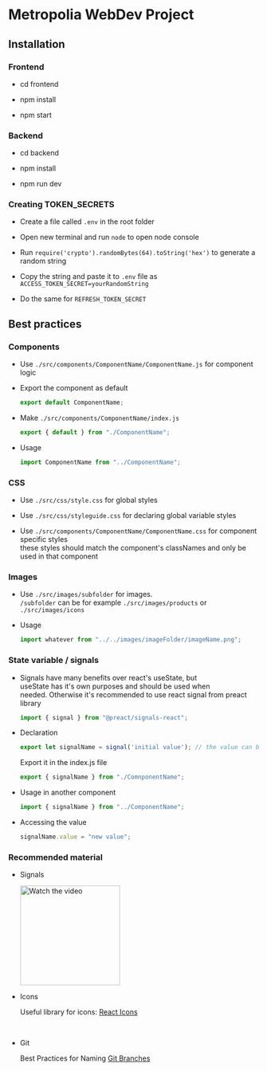 # Metropolia WebDev Project

## Installation

### Frontend

- cd frontend

- npm install

- npm start

### Backend

- cd backend

- npm install

- npm run dev

### Creating TOKEN_SECRETS

- Create a file called `.env` in the root folder

- Open new terminal and run `node` to open node console

- Run `require('crypto').randomBytes(64).toString('hex')` to generate a random string

- Copy the string and paste it to `.env` file as `ACCESS_TOKEN_SECRET=yourRandomString`

- Do the same for `REFRESH_TOKEN_SECRET`

## Best practices

### Components

- Use `./src/components/ComponentName/ComponentName.js` for component logic

- Export the component as default

  ```javascript
  export default ComponentName;
  ```

- Make `./src/components/ComponentName/index.js`

  ```javascript
  export { default } from "./ComponentName";
  ```

- Usage

  ```javascript
  import ComponentName from "../ComponentName";
  ```

### CSS

- Use `./src/css/style.css` for global styles

- Use `./src/css/styleguide.css` for declaring global variable styles

- Use `./src/components/ComponentName/ComponentName.css` for component specific styles  
  these styles should match the component's classNames and only be used in that component

### Images

- Use `./src/images/subfolder` for images.  
  `/subfolder` can be for example `./src/images/products` or `./src/images/icons`

- Usage

  ```javascript
  import whatever from "../../images/imageFolder/imageName.png";
  ```

### State variable / signals

- Signals have many benefits over react's useState, but  
  useState has it's own purposes and should be used when  
  needed.
  Otherwise it's recommended to use react signal from preact library

  ```javascript
  import { signal } from "@preact/signals-react";
  ```

- Declaration

  ```javascript
  export let signalName = signal('initial value'); // the value can be anything (true, false, 1, "String", [], {})
  ```
  
  Export it in the index.js file
  
  ```javascript
  export { signalName } from "./ComnponentName";
  ```

- Usage in another component

  ```javascript
  import { signalName } from "../ComponentName";
  ```

- Accessing the value

  ```javascript
  signalName.value = "new value";
  ```

### Recommended material 
  - Signals  

    <a href="https://www.youtube.com/watch?v=SO8lBVWF2Y8&list=PLAF7qpb3JaOsnblzvagARCIoO5gplFyR3&index=11&t=690s&ab_channel=WebDevSimplified">
    <img src="https://i.ytimg.com/vi/SO8lBVWF2Y8/maxresdefault.jpg" alt="Watch the video" width="200"/>
    </a>  

    <br>
    
  -  Icons  

     Useful library for icons: [React Icons](https://react-icons.github.io/react-icons/)  

     <br>

  -  Git   

     Best Practices for Naming [Git Branches](https://tilburgsciencehub.com/building-blocks/collaborate-and-share-your-work/use-github/naming-git-branches/)
